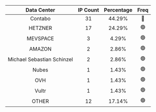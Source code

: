 | Data Center | IP Count | Percentage | Freq |
|:------------:|:--------:|:-----------:|:-----:|
| Contabo | 31 | 44.29% | 🔴 |
| HETZNER | 17 | 24.29% | 🟢 |
| MEVSPACE | 3 | 4.29% | 🟢 |
| AMAZON | 2 | 2.86% | 🟢 |
| Michael Sebastian Schinzel | 2 | 2.86% | 🟢 |
| Nubes | 1 | 1.43% | 🟢 |
| OVH | 1 | 1.43% | 🟢 |
| Vultr | 1 | 1.43% | 🟢 |
| OTHER | 12 | 17.14% | 🟢 |